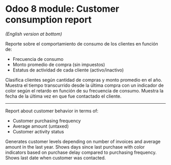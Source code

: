 # Odoo 8 module: Customer consumption report
_(English version at bottom)_

Reporte sobre el comportamiento de consumo de los clientes en función de:

- Frecuencia de consumo
- Monto promedio de compra (sin impuestos)
- Estatus de actividad de cada cliente (activo/inactivo)

Clasifica clientes según cantidad de compras y monto promedio en el año.
Muestra el tiempo transcurrido desde la última compra con un indicador de color según el retardo en función de su frecuencia de consumo.
Muestra la fecha de la última vez en que fue contactado el cliente.

--------------------------

Report about customer behavior in terms of: 

- Customer purchasing frequency
- Average amount (untaxed)
- Customer activity status

Generates customer levels depending on number of invoices and average amount in the last year.
Shows days since last purchase with color indicators based on purchase delay compared to purchasing frequency.
Shows last date when customer was contacted.
